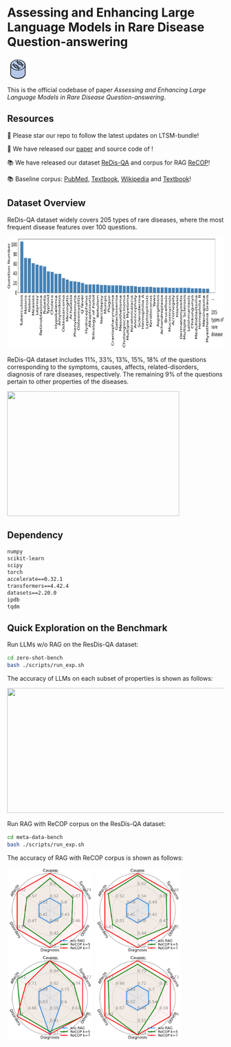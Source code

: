 # Assessing and Enhancing Large Language Models in Rare Disease Question-answering

<img width="50" height="50" src="./figures/logo.png">

This is the official codebase of paper _Assessing and Enhancing Large Language Models in Rare Disease Question-answering_.


## Resources
:star2: Please star our repo to follow the latest updates on LTSM-bundle!

:mega: We have released our [paper]() and source code of !

:books: We have released our dataset [ReDis-QA]() and corpus for RAG [ReCOP]()!

:books: Baseline corpus: [PubMed](https://huggingface.co/datasets/MedRAG/pubmed), [Textbook](https://huggingface.co/datasets/MedRAG/textbooks), [Wikipedia](https://huggingface.co/datasets/MedRAG/wikipedia) and [Textbook](https://huggingface.co/datasets/MedRAG/statpearls)!



## Dataset Overview

ReDis-QA dataset widely covers 205 types of rare diseases, where the most frequent disease features over 100 questions.

<img width="900" height="260" src="./figures/disease_freq.png">

ReDis-QA dataset includes 11\%, 33\%, 13\%, 15\%, 18\% of the questions corresponding to the symptoms, causes, affects, related-disorders, diagnosis of rare diseases, respectively. 
The remaining 9\% of the questions pertain to other properties of the diseases.

<img width="400" height="290" src="https://github.com/guanchuwang/redis-bench/blob/main/figures/theme_ratio.png">


## Dependency
```
numpy
scikit-learn
scipy
torch
accelerate==0.32.1
transformers==4.42.4
datasets==2.20.0
ipdb
tqdm
```

## Quick Exploration on the Benchmark

Run LLMs w/o RAG on the ResDis-QA dataset:
```bash
cd zero-shot-bench
bash ./scripts/run_exp.sh
```

The accuracy of LLMs on each subset of properties is shown as follows:

<img width="600" height="290" src="https://github.com/guanchuwang/redis-bench/blob/main/figures/llm_results.png">

Run RAG with ReCOP corpus on the ResDis-QA dataset:
```bash
cd meta-data-bench
bash ./scripts/run_exp.sh
```

The accuracy of RAG with ReCOP corpus is shown as follows:

<img width="200" height="200" src="./figures/radar_Mistral-7B-v0.2.png">&nbsp;<img width="200" height="200" src="./figures/radar_Gemma-1.1-7B.png">&nbsp;<img width="200" height="200" src="./figures/radar_Phi-3-7B.png">&nbsp;<img width="200" height="200" src="./figures/radar_Qwen-2-7B.png">


